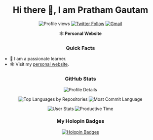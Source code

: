 <h1 align="center"> Hi there 👋, I am Pratham Gautam</h1>

<p align="center">
    <img src="https://komarev.com/ghpvc/?username=p01s0n15&label=Profile%20views&color=0e75b6&style=flat" alt="Profile views" />
    <a href="https://twitter.com/intent/follow?&screen_name=p01s0n_15"><img alt="Twitter Follow" src="https://img.shields.io/twitter/follow/p01s0n_15?&logo=twitter&style=social" /></a>
    <a href="mailto:mehul.gautam13@gmail.com"><img alt="Gmail" src="https://img.shields.io/badge/Email-Contact-indigo?logo=gmail&style=social" /></a>
</p>

<p align="center">
    <a href="https://mehffine.carrd.co" style="text-decoration: none;">
        🕸️ <strong>Personal Website</strong>
    </a>
</p>

<h3 align="center">Quick Facts</h3>
<ul>
    <li>🔭 I am a passionate learner.</li>
    <li>🕸️ Visit my <a href="https://mehffine.carrd.co">personal website</a>.</li>
</ul>

<h3 align="center">GitHub Stats</h3>
<p align="center">
    <img alt="Profile Details" src="https://github-profile-summary-cards.vercel.app/api/cards/profile-details?username=p01s0n15&theme=dracula">
</p>
<p align="center">
    <img alt="Top Languages by Repositories" src="https://github-profile-summary-cards.vercel.app/api/cards/repos-per-language?username=p01s0n15&theme=dracula">
    <img alt="Most Commit Language" src="https://github-profile-summary-cards.vercel.app/api/cards/most-commit-language?username=p01s0n15&theme=dracula">
</p>
<p align="center">
    <img alt="User Stats" src="https://github-profile-summary-cards.vercel.app/api/cards/stats?username=p01s0n15&theme=dracula">
    <img alt="Productive Time" src="https://github-profile-summary-cards.vercel.app/api/cards/productive-time?username=p01s0n15&theme=dracula">
</p>

<h3 align="center">My Holopin Badges</h3>
<p align="center">
    <a href="https://holopin.io/@p01s0n15">
        <img alt="Holopin Badges" src="https://holopin.me/p01s0n15">
    </a>
</p>
